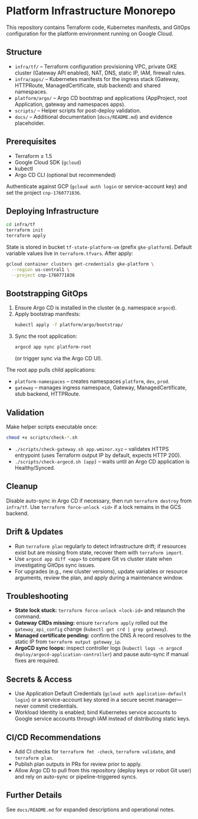 # Platform Infrastructure Monorepo

This repository contains Terraform code, Kubernetes manifests, and GitOps configuration for the platform environment running on Google Cloud.

## Structure
- `infra/tf/` – Terraform configuration provisioning VPC, private GKE cluster (Gateway API enabled), NAT, DNS, static IP, IAM, firewall rules.
- `infra/apps/` – Kubernetes manifests for the ingress stack (Gateway, HTTPRoute, ManagedCertificate, stub backend) and shared namespaces.
- `platform/argo/` – Argo CD bootstrap and applications (AppProject, root Application, gateway and namespaces apps).
- `scripts/` – Helper scripts for post-deploy validation.
- `docs/` – Additional documentation (`docs/README.md`) and evidence placeholder.

## Prerequisites
- Terraform ≥ 1.5
- Google Cloud SDK (`gcloud`)
- kubectl
- Argo CD CLI (optional but recommended)

Authenticate against GCP (`gcloud auth login` or service-account key) and set the project `cnp-1760771836`.

## Deploying Infrastructure
```bash
cd infra/tf
terraform init
terraform apply
```
State is stored in bucket `tf-state-platform-vm` (prefix `gke-platform`). Default variable values live in `terraform.tfvars`. After apply:

```bash
gcloud container clusters get-credentials gke-platform \
  --region us-central1 \
  --project cnp-1760771836
```

## Bootstrapping GitOps
1. Ensure Argo CD is installed in the cluster (e.g. namespace `argocd`).
2. Apply bootstrap manifests:
   ```bash
   kubectl apply -f platform/argo/bootstrap/
   ```
3. Sync the root application:
   ```bash
   argocd app sync platform-root
   ```
   (or trigger sync via the Argo CD UI).

The root app pulls child applications:
- `platform-namespaces` – creates namespaces `platform`, `dev`, `prod`.
- `gateway` – manages ingress namespace, Gateway, ManagedCertificate, stub backend, HTTPRoute.

## Validation
Make helper scripts executable once:
```bash
chmod +x scripts/check-*.sh
```

- `./scripts/check-gateway.sh app.wminor.xyz` – validates HTTPS entrypoint (uses Terraform output IP by default, expects HTTP 200).
- `./scripts/check-argocd.sh [app]` – waits until an Argo CD application is Healthy/Synced.

## Cleanup
Disable auto-sync in Argo CD if necessary, then run `terraform destroy` from `infra/tf`. Use `terraform force-unlock <id>` if a lock remains in the GCS backend.

## Drift & Updates
- Run `terraform plan` regularly to detect infrastructure drift; if resources exist but are missing from state, recover them with `terraform import`.
- Use `argocd app diff <app>` to compare Git vs cluster state when investigating GitOps sync issues.
- For upgrades (e.g., new cluster versions), update variables or resource arguments, review the plan, and apply during a maintenance window.

## Troubleshooting
- **State lock stuck:** `terraform force-unlock <lock-id>` and relaunch the command.
- **Gateway CRDs missing:** ensure `terraform apply` rolled out the `gateway_api_config` change (`kubectl get crd | grep gateway`).
- **Managed certificate pending:** confirm the DNS A record resolves to the static IP from `terraform output gateway_ip`.
- **ArgoCD sync loops:** inspect controller logs (`kubectl logs -n argocd deploy/argocd-application-controller`) and pause auto-sync if manual fixes are required.

## Secrets & Access
- Use Application Default Credentials (`gcloud auth application-default login`) or a service-account key stored in a secure secret manager—never commit credentials.
- Workload Identity is enabled; bind Kubernetes service accounts to Google service accounts through IAM instead of distributing static keys.

## CI/CD Recommendations
- Add CI checks for `terraform fmt -check`, `terraform validate`, and `terraform plan`.
- Publish plan outputs in PRs for review prior to apply.
- Allow Argo CD to pull from this repository (deploy keys or robot Git user) and rely on auto-sync or pipeline-triggered syncs.

## Further Details
See `docs/README.md` for expanded descriptions and operational notes.
